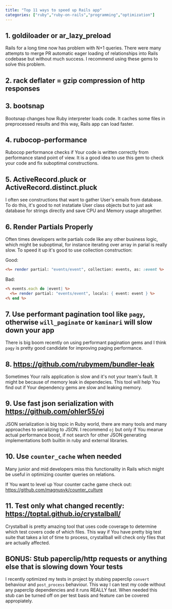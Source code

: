 ```yaml
---
title: "Top 11 ways to speed up Rails app"
categories: ["ruby","ruby-on-rails","programming","optimization"]
---
```



## 1. goldiloader or ar_lazy_preload
Rails for a long time now has problem with N+1 queries. There were many attempts to merge PR automatic eager loading of relationships into Rails codebase but without much success. I recommend using these gems to solve this problem. 

## 2. rack deflater = gzip compression of http responses


## 3. bootsnap
Bootsnap changes how Ruby interpreter loads code. It caches some files in preprocessed results and this way, Rails app can load faster.

## 4. rubocop-performance
Rubocop performance checks if Your code is written correctly from performance stand point of view. It is a good idea to use this gem to check your code and fix suboptimal constructions.

## 5. ActiveRecord.pluck or ActiveRecord.distinct.pluck
I often see constructions that want to gather User's emails from database. To do this, it's good to not instatiate User class objects but to just ask database for strings directly and save CPU and Memory usage altogether.

## 6. Render Partials Properly
Often times developers write partials code like any other business logic, which might be suboptimal, for instance iterating over array in parial is really slow. To speed it up it's good to use collection construction:


Good:
```rhtml
<%= render partial: "events/event", collection: events, as: :event %>
```

Bad:
```rhtml
<% events.each do |event| %>
  <%= render partial: "events/event", locals: { event: event } %>
<% end %>
```

## 7. Use performant pagination tool like `pagy`, otherwise `will_paginate` or `kaminari` will slow down your app
There is big boom recently on using performant pagination gems and I think `pagy` is pretty good candidate for improving paging performance.

## 8. <https://github.com/rubymem/bundler-leak>
Sometimes Your rails application is slow and it's not your team's fault. It might be because of memory leak in dependecies. This tool will help You find out if Your dependency gems are slow and leaking memory.

## 9. Use fast json serialization with <https://github.com/ohler55/oj>
JSON serialization is big topic in Ruby world, there are many tools and many approaches to serializing to JSON. I recommend `oj` but only if You mearue actual performance boost, if not search for other JSON generating implementations both builtin in ruby and external libraries.

## 10. Use `counter_cache` when needed
Many junior and mid developers miss this functionality in Rails which might be useful in optimizing counter queries on relations.

If You want to level up Your counter cache game check out: <https://github.com/magnusvk/counter_culture>

## 11. Test only what changed recently: <https://toptal.github.io/crystalball/>
Crystalball is pretty amazing tool that uses code coverage to determine which test covers code of which files. This way if You have pretty big test suite that takes a lot of time to process, crystallball will check only files that are actually affected.

## BONUS: Stub paperclip/http requests or anything else that is slowing down Your tests
I recently optimized my tests in project by stubing paperclip `convert` behaviour and `post_process` behaviour. This way I can test my code without any paperclip dependencies and it runs REALLY fast. When needed this stub can be turned off on per test basis and feature can be covered appropiately.


